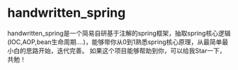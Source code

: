 # handwritten_spring
handwritten_spring是一个简易自研基于注解的spring框架，抽取spring核心逻辑(IOC,AOP,bean生命周期....)，能够带你从0到1熟悉spring核心原理，从最简单最小白的思路开始，迭代完善。
如果这个项目能够帮助到你，可以给我Star一下，共勉！

